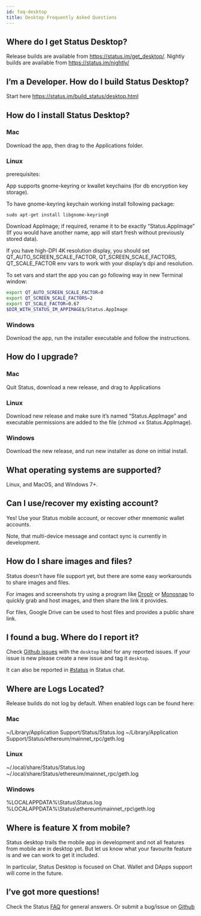 ```yaml
---
id: faq-desktop
title: Desktop Frequently Asked Questions
---
```


## Where do I get Status Desktop?

Release builds are available from https://status.im/get_desktop/. Nightly builds are available from https://status.im/nightly/

## I’m a Developer. How do I build Status Desktop?

Start here https://status.im/build_status/desktop.html

## How do I install Status Desktop?

### Mac

Download the app, then drag to the Applications folder.

### Linux

prerequisites:

App supports gnome-keyring or kwallet keychains (for db encryption key storage).

To have gnome-keyring keychain working install following package:

`sudo apt-get install libgnome-keyring0`

Download AppImage; 
if required, rename it to be exactly “Status.AppImage” (If you would have another name, app will start fresh without previously stored data).

If you have high-DPI 4K resolution display, you should set QT_AUTO_SCREEN_SCALE_FACTOR, QT_SCREEN_SCALE_FACTORS, QT_SCALE_FACTOR env vars to work with your display’s dpi and resolution.

To set vars and start the app  you can go following way in new Terminal window:

``` bash
export QT_AUTO_SCREEN_SCALE_FACTOR=0
export QT_SCREEN_SCALE_FACTORS=2
export QT_SCALE_FACTOR=0.67
$DIR_WITH_STATUS_IM_APPIMAGE$/Status.AppImage
```

### Windows

Download the app, run the installer executable and follow the instructions.

## How do I upgrade?

### Mac

Quit Status, download a new release, and drag to Applications

### Linux 

Download new release and make sure it’s named “Status.AppImage” and executable permissions are added to the file (chmod +x Status.AppImage).

### Windows

Download the new release, and run new installer as done on initial install.

## What operating systems are supported?

Linux, and MacOS, and Windows 7+.

## Can I use/recover my existing account?

Yes! Use your Status mobile account, or recover other mnemonic wallet accounts.

Note, that multi-device message and contact sync is currently in development.

## How do I share images and files?

Status doesn’t have file support yet, but there are some easy workarounds to share images and files.

For images and screenshots try using a program like [Droplr](https://droplr.com/lite/) or [Monosnap](https://monosnap.com/welcome) to quickly grab and host images, and then share the link it provides.

For files, Google Drive can be used to host files and provides a public share link.

## I found a bug. Where do I report it?

Check [Github issues](https://github.com/status-im/status-react/labels/desktop) with the `desktop` label for any reported issues. If your issue is new please create a new issue and tag it `desktop`.

It can also be reported in [#status](https://get.status.im/chat/public/status) in Status chat.

## Where are Logs Located?

Release builds do not log by default.  When enabled logs can be found here:

### Mac 
~/Library/Application Support/Status/Status.log
~/Library/Application Support/Status/ethereum/mainnet_rpc/geth.log


### Linux 
~/.local/share/Status/Status.log
~/.local/share/Status/ethereum/mainnet_rpc/geth.log

### Windows
%LOCALAPPDATA%\Status\Status.log
%LOCALAPPDATA%\Status\ethereum\mainnet_rpc\geth.log


## Where is feature X from mobile?

Status desktop trails the mobile app in development and not all features from mobile are in desktop yet. But let us know what your favourite feature is and we can work to get it included.

In particular, Status Desktop is focused on Chat. Wallet and DApps support will come in the future.

## I’ve got more questions!

Check the Status [FAQ](/docs/FAQs.html) for general answers. Or submit a bug/issue on [Github](https://github.com/status-im/status-react/issues)



 


